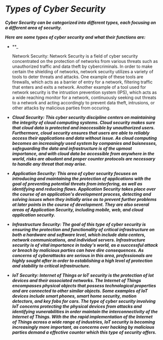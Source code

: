 # **_Types of Cyber Security_**
**_Cyber Security can be categorized into different types, each focusing on a different area of security._</p>**
**_<p>Here are some types of cyber security and what their functions are: </p>_**
+ **_<p>Network Security: Network Security is a field of cyber security concentrated on the protection of networks from various threats such as unauthorized traffic and data theft by cybercriminals. In order to make certain the shielding of networks, network security utilizes a variety of tools to deter threats and attacks. One example of these tools are firewalls, which acts as a barrier of entry for a network, filtering traffic that enters and exits a network. Another example of a tool used for network security is the intrustion prevention system (IPS), which acts as a wide reaching monitor for a network, continuously seeking out threats to a network and acting accordingly to prevent data theft, intrusions, or other attacks by malicious parties from occuring. 
+ **_<p>Cloud Security: This cyber security discipline centers on maintaining the integrity of cloud computing systems. Cloud security makes sure that cloud data is protected and inaccessible by unauthorized users. Furthermore, cloud security ensures that users are able to reliably access their applications and data without issue. As cloud computing becomes an increasingly used system by companies and buisnesses, safeguarding the data and infrastructure is of the upmost importance, and with cloud data be accessible from anywhere in the world, risks are abudant and proper counter protocols are necessary to handle any threat that may arise. </p>_** 
+ **_<p>Application Security: This area of cyber security focuses on introducing and maintaining the protection of applications with the goal of preventing potential threats from interfering, as well as identifying and reducing flaws. Application Security takes place over the course of an application's development process, detecting and solving issues when they initially arise as to prevent further problems at later points in the course of development. They are also several areas of Application Security, including mobile, web, and cloud application security. </p>_**
+ **_<p>Infrastructure Security: The goal of this type of cyber security is ensuring the protection and functionality of critical infrastructure on both a hardware and software level, which include data centers, network communications, and individual servers. Infrastructure security is of vital importance in today's world, as a successful attack or breach by malicious parties can have dire consequences. As concerns of cyberattacks are serious in this area, professionals are highly sought after in order to establishing a high level of protection and stability to critical infrastructure. </p>_**
+ **_<p>IoT Security: Internet of Things or IoT security is the protection of Iot devices and their associated networks. The Internet of Things encompasses physical objects that possess technological properties and are connected to other similar objects. Some examples of IoT devices include smart phones, smart home security, motion detectors, and key fobs for cars. The type of cyber security involving IoT concerns protecting the physical devices from attacks and identifying vunerabilities in order maintain the interconnectivity of the Internet of Things. With the the rapid implementation of the Internet of Things across a wide range of industries, IoT security is becoming increasingly more important, as concerns over hacking by malicious parties demand a effective counter which this type of security offers.</p>_**
